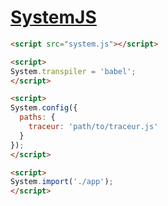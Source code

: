 # [SystemJS](https://github.com/systemjs/systemjs)

```html
<script src="system.js"></script>

<script>
System.transpiler = 'babel';
</script>

<script>
System.config({
  paths: {
    traceur: 'path/to/traceur.js'
  }
});
</script>

<script>
System.import('./app');
</script>
```
